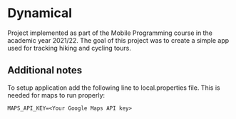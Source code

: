 # Dynamical

Project implemented as part of the Mobile Programming course in the academic year 2021/22. The goal of this project was to create a simple app used for tracking hiking and cycling tours.

## Additional notes

To setup application add the following line to local.properties file. This is needed for maps to run properly:
```
MAPS_API_KEY=<Your Google Maps API key>
```